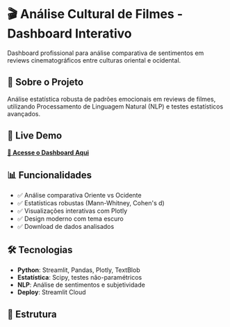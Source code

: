 # 🎬 Análise Cultural de Filmes - Dashboard Interativo

Dashboard profissional para análise comparativa de sentimentos em reviews cinematográficos entre culturas oriental e ocidental.

## 🌟 Sobre o Projeto

Análise estatística robusta de padrões emocionais em reviews de filmes, utilizando Processamento de Linguagem Natural (NLP) e testes estatísticos avançados.

## 🚀 Live Demo

**[🔗 Acesse o Dashboard Aqui](https://seunome-analise-cultural-filmes.streamlit.app)**

## 📊 Funcionalidades

- ✅ Análise comparativa Oriente vs Ocidente
- ✅ Estatísticas robustas (Mann-Whitney, Cohen's d)
- ✅ Visualizações interativas com Plotly
- ✅ Design moderno com tema escuro
- ✅ Download de dados analisados

## 🛠 Tecnologias

- **Python**: Streamlit, Pandas, Plotly, TextBlob
- **Estatística**: Scipy, testes não-paramétricos
- **NLP**: Análise de sentimentos e subjetividade
- **Deploy**: Streamlit Cloud

## 📁 Estrutura
